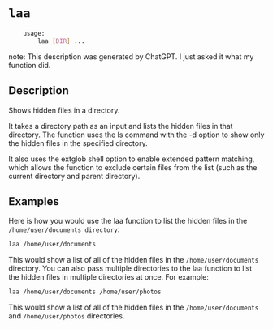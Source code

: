 # `laa`

```bash
    usage:
        laa [DIR] ...
```

note: This description was generated by ChatGPT. I just asked it what my function did.

## Description

Shows hidden files in a directory.

It takes a directory path as an input and lists the hidden files in that directory. The function uses the ls command with the -d option to show only the hidden files in the specified directory.

It also uses the extglob shell option to enable extended pattern matching, which allows the function to exclude certain files from the list (such as the current directory and parent directory).

## Examples

Here is how you would use the laa function to list the hidden files in the `/home/user/documents directory`:

```bash
laa /home/user/documents
```

This would show a list of all of the hidden files in the `/home/user/documents` directory. You can also pass multiple directories to the laa function to list the hidden files in multiple directories at once. For example:

```bash
laa /home/user/documents /home/user/photos
```

This would show a list of all of the hidden files in the `/home/user/documents` and `/home/user/photos` directories.
